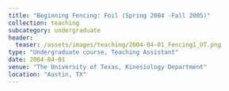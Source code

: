 ```yaml
---
title: "Beginning Fencing: Foil (Spring 2004 -Fall 2005)"
collection: teaching
subcategory: undergraduate
header: 
  teaser: /assets/images/teaching/2004-04-01_Fencing1_UT.png
type: "Undergraduate course, Teaching Assistant"
date: 2004-04-01
venue: "The University of Texas, Kinesiology Department"
location: "Austin, TX"
---
```



